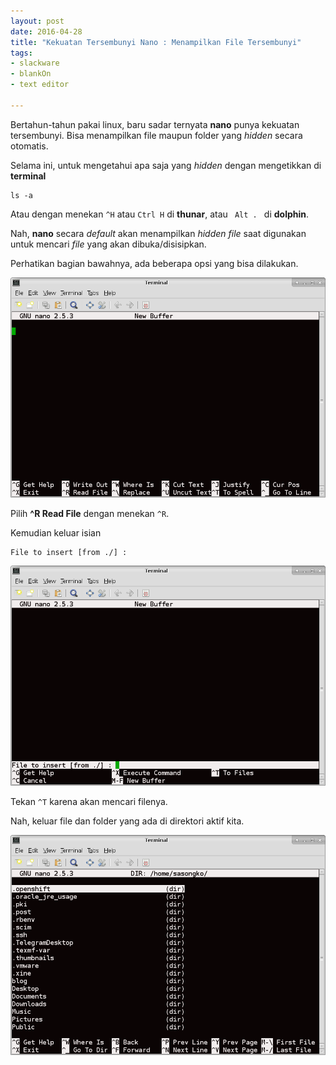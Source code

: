 ```yaml
---
layout: post
date: 2016-04-28
title: "Kekuatan Tersembunyi Nano : Menampilkan File Tersembunyi"
tags:
- slackware
- blankOn
- text editor

---
```

Bertahun-tahun pakai linux, baru sadar ternyata **nano** punya kekuatan tersembunyi. Bisa menampilkan file maupun folder yang _hidden_ secara otomatis.

Selama ini, untuk mengetahui apa saja yang _hidden_ dengan mengetikkan di **terminal**
```
ls -a
```

Atau dengan menekan <code>^H</code> atau <code>Ctrl H</code> di **thunar**, atau <code> Alt . </code> di **dolphin**.

Nah, **nano** secara _default_ akan menampilkan _hidden file_ saat digunakan untuk mencari _file_ yang akan dibuka/disisipkan.

Perhatikan bagian bawahnya, ada beberapa opsi yang bisa dilakukan.

![](/gambar/nano.png)

Pilih **^R Read File** dengan menekan <code>^R</code>.

Kemudian keluar isian
```
File to insert [from ./] : 
```

![](/gambar/nano-ctrl-r.png)

Tekan <code>^T</code> karena akan mencari filenya.

Nah, keluar file dan folder yang ada di direktori aktif kita.

![](/gambar/nano-browse-dir.png)


